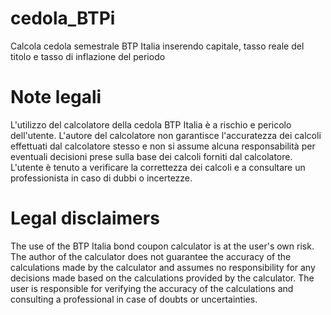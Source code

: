 # cedola_BTPi
Calcola cedola semestrale BTP Italia inserendo capitale, tasso reale del titolo e tasso di inflazione del periodo
#
# Note legali
L'utilizzo del calcolatore della cedola BTP Italia è a rischio e pericolo dell'utente. L'autore del calcolatore non garantisce l'accuratezza dei calcoli effettuati dal calcolatore stesso e non si assume alcuna responsabilità per eventuali decisioni prese sulla base dei calcoli forniti dal calcolatore. L'utente è tenuto a verificare la correttezza dei calcoli e a consultare un professionista in caso di dubbi o incertezze.
#
# Legal disclaimers
The use of the BTP Italia bond coupon calculator is at the user's own risk. The author of the calculator does not guarantee the accuracy of the calculations made by the calculator and assumes no responsibility for any decisions made based on the calculations provided by the calculator. The user is responsible for verifying the accuracy of the calculations and consulting a professional in case of doubts or uncertainties.
